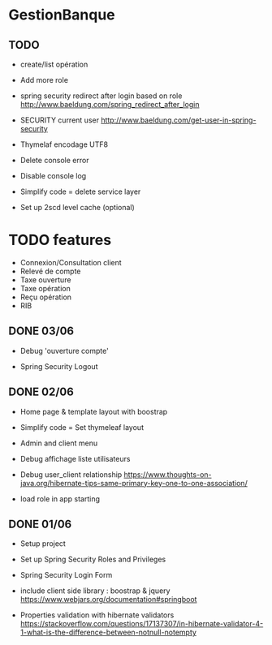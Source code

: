 # GestionBanque

## TODO

- create/list opération

- Add more role 

- spring security redirect after login based on role
http://www.baeldung.com/spring_redirect_after_login

- SECURITY current user
http://www.baeldung.com/get-user-in-spring-security
 
- Thymelaf encodage UTF8 

- Delete console error

- Disable console log 


- Simplify code =  delete service layer

- Set up 2scd level cache (optional)

# TODO features

- Connexion/Consultation client
- Relevé de compte 
- Taxe ouverture
- Taxe opération
- Reçu opération
- RIB

## DONE 03/06

- Debug 'ouverture compte'

- Spring Security Logout

## DONE 02/06

- Home page & template layout with boostrap

- Simplify code =  Set thymeleaf layout

- Admin and client menu

- Debug affichage liste utilisateurs

- Debug user_client relationship
https://www.thoughts-on-java.org/hibernate-tips-same-primary-key-one-to-one-association/

- load role in app starting

## DONE 01/06

- Setup project

- Set up Spring Security Roles and Privileges
- Spring Security Login Form

- include client side library : boostrap & jquery
https://www.webjars.org/documentation#springboot

- Properties validation with hibernate validators
https://stackoverflow.com/questions/17137307/in-hibernate-validator-4-1-what-is-the-difference-between-notnull-notempty

